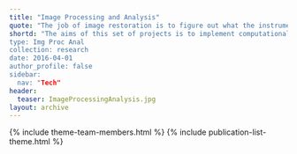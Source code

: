 ```yaml
---
title: "Image Processing and Analysis"
quote: "The job of image restoration is to figure out what the instrument is actually trying to tell you (Prof. Roy Pike)."
shortd: "The aims of this set of projects is to implement computational algorithms able to improve the quality/resolution of a microscopy image/dataset (e.g., via deconvolution), and to extract from it the maximum amount of information, both from the biological (e.g., biomolecules localization/concentration) content and the optical system content (e.g., spatial resolution, optical aberrations). 
type: Img Proc Anal
collection: research
date: 2016-04-01
author_profile: false
sidebar:
  nav: "Tech"
header:
  teaser: ImageProcessingAnalysis.jpg
layout: archive
---
```


{% include theme-team-members.html %}
{% include publication-list-theme.html %}




